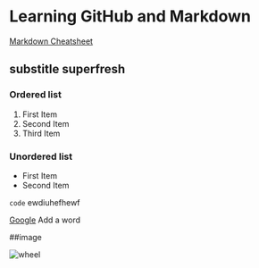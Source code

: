 # Learning GitHub and Markdown
[Markdown Cheatsheet](https://www.markdownguide.org/cheat-sheet/)

## substitle superfresh

### Ordered list
1. First Item
2. Second Item
3. Third Item

### Unordered list
- First Item
- Second Item

`code` ewdiuhefhewf

[Google](https://www.google.com)
 Add a word

##image

![wheel](https://eu.mountainbuggy.com/cdn/shop/products/MB3-12-inch-rear-wheel-assembly_1200x1200_0fd57654-d249-447a-83ae-640866fb1391_900x.jpg?v=1582768330)
